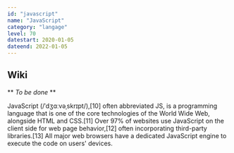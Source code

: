 ```yaml
---
id: "javascript"
name: "JavaScript"
category: "langage"
level: 70
datestart: 2020-01-05
dateend: 2022-01-05
---
```


## Wiki

** _To be done_ **

JavaScript (/ˈdʒɑːvəˌskrɪpt/),[10] often abbreviated JS, is a programming language that is one of the core technologies of the World Wide Web, alongside HTML and CSS.[11] Over 97% of websites use JavaScript on the client side for web page behavior,[12] often incorporating third-party libraries.[13] All major web browsers have a dedicated JavaScript engine to execute the code on users' devices.
